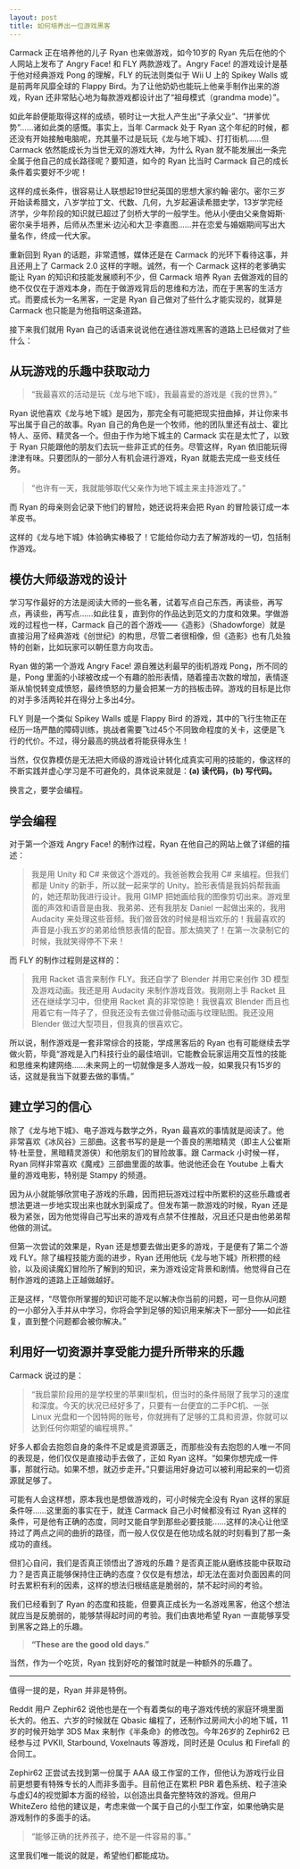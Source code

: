 ```yaml
---
layout: post
title: 如何培养出一位游戏黑客
---
```


Carmack 正在培养他的儿子 Ryan 也来做游戏，如今10岁的 Ryan 先后在他的个人网站上发布了 Angry Face! 和 FLY 两款游戏了。Angry Face! 的游戏设计是基于他对经典游戏 Pong 的理解，FLY 的玩法则类似于 Wii U 上的 Spikey Walls 或是前两年风靡全球的 Flappy Bird。为了让他奶奶也能玩上他亲手制作出来的游戏，Ryan 还非常贴心地为每款游戏都设计出了“祖母模式（grandma mode）”。

如此年龄便能取得这样的成绩，顿时让一大批人产生出“子承父业”、“拼爹优势”……诸如此类的感慨。事实上，当年 Carmack 处于 Ryan 这个年纪的时候，都还没有开始接触电脑呢，充其量不过是玩玩《龙与地下城》、打打街机……但 Carmack 依然能成长为当世无双的游戏大神，为什么 Ryan 就不能发展出一条完全属于他自己的成长路径呢？要知道，如今的 Ryan 比当时 Carmack 自己的成长条件着实要好不少呢！

这样的成长条件，很容易让人联想起19世纪英国的思想大家约翰·密尔。密尔三岁开始读希腊文，八岁学拉丁文、代数、几何，九岁起遍读希腊史学，13岁学完经济学，少年阶段的知识就已超过了剑桥大学的一般学生。他从小便由父亲詹姆斯·密尔亲手培养，后师从杰里米·边沁和大卫·李嘉图……并在恋爱与婚姻期间写出大量名作，终成一代大家。

重新回到 Ryan 的话题，非常遗憾，媒体还是在 Carmack 的光环下看待这事，并且还用上了 Carmack 2.0 这样的字眼。诚然，有一个 Carmack 这样的老爹确实能让 Ryan 的知识和技能发展顺利不少，但 Carmack 培养 Ryan 去做游戏的目的绝不仅仅在于游戏本身，而在于做游戏背后的思维和方法，而在于黑客的生活方式。而要成长为一名黑客，一定是 Ryan 自己做对了些什么才能实现的，就算是 Carmack 也只能是为他指明这条道路。

接下来我们就用 Ryan 自己的话语来说说他在通往游戏黑客的道路上已经做对了些什么：

## 从玩游戏的乐趣中获取动力

> “我最喜欢的活动是玩《龙与地下城》，我最喜爱的游戏是《我的世界》。”

Ryan 说他喜欢《龙与地下城》是因为，那完全有可能把现实扭曲掉，并让你来书写出属于自己的故事。Ryan 自己的角色是一个牧师，他的团队里还有战士、霍比特人、巫师、精灵各一个。但由于作为地下城主的 Carmack 实在是太忙了，以致于 Ryan 只能跟他的朋友们去玩一些非正式的任务。尽管这样，Ryan 依旧能玩得津津有味。只要团队的一部分人有机会进行游戏，Ryan 就能去完成一些支线任务。

> “也许有一天，我就能够取代父亲作为地下城主来主持游戏了。”

而 Ryan 的母亲则会记录下他们的冒险，她还说将来会把 Ryan 的冒险装订成一本羊皮书。

这样的《龙与地下城》体验确实棒极了！它能给你动力去了解游戏的一切，包括制作游戏。

## 模仿大师级游戏的设计

学习写作最好的方法是阅读大师的一些名著，试着写点自己东西，再读些，再写点，再读些，再写点……如此往复，直到你的作品达到范文的力度和效果。学做游戏的过程也一样，Carmack 自己的首个游戏——《造影》（Shadowforge）就是直接沿用了经典游戏《创世纪》的构思，尽管二者很相像，但《造影》也有几处独特的创新，比如玩家可以朝任意方向攻击。

Ryan 做的第一个游戏 Angry Face!  源自雅达利最早的街机游戏 Pong，所不同的是，Pong 里面的小球被改成一个有趣的脸形表情，随着撞击次数的增加，表情逐渐从愉悦转变成愤怒，最终愤怒的力量会把某一方的挡板击碎。游戏的目标是比你的对手多活两轮并在得分上多出4分。

FLY 则是一个类似 Spikey Walls 或是 Flappy Bird 的游戏，其中的飞行生物正在经历一场严酷的障碍训练，挑战者需要飞过45个不同致命程度的关卡，这便是飞行的代价。不过，得分最高的挑战者将能获得永生！

当然，仅仅靠模仿是无法把大师级的游戏设计转化成真实可用的技能的，像这样的不断实践并虚心学习是不可避免的，具体说来就是：**(a) 读代码，(b) 写代码。**

换言之，要学会编程。

## 学会编程

对于第一个游戏 Angry Face! 的制作过程，Ryan 在他自己的网站上做了详细的描述：

> 我是用 Unity 和 C# 来做这个游戏的。我爸爸教会我用 C# 来编程。但我们都是 Unity 的新手，所以就一起来学的 Unity。脸形表情是我妈妈帮我画的，她还帮助我进行设计。我用 GIMP 把她画给我的图像剪切出来。游戏里面的声效和语音是由我、我弟弟、还有我朋友 Daniel 一起做出来的，我用 Audacity 来处理这些音频。我们做音效的时候是相当欢乐的！我最喜欢的声音是小我五岁的弟弟给愤怒表情的配音。那太搞笑了！在第一次录制它的时候，我就笑得停不下来！

而 FLY 的制作过程则是这样的：

> 我用 Racket 语言来制作 FLY。我还自学了 Blender 并用它来创作 3D 模型及游戏动画。我还是用 Audacity 来制作游戏音效。我刚刚上手 Racket 且还在继续学习中，但使用 Racket 真的非常惊艳！我很喜欢 Blender 而且也用着它有一阵子了，但我还没有去做过骨骼动画与纹理贴图。我还没用 Blender 做过大型项目，但我真的很喜欢它。

所以说，制作游戏是一套非常综合的技能，学成黑客后的 Ryan 也有可能继续去学做火箭，毕竟“游戏是入门科技行业的最佳培训，它能教会玩家运用交互性的技能和思维来构建网络……未来网上的一切就像是多人游戏一般，如果我只有15岁的话，这就是我当下就要去做的事情。”

## 建立学习的信心

除了《龙与地下城》、电子游戏与数学之外，Ryan 最喜欢的事情就是阅读了。他非常喜欢《冰风谷》三部曲。这套书写的是是一个善良的黑暗精灵（即主人公崔斯特·杜垩登，黑暗精灵游侠）和他朋友们的冒险故事。跟 Carmack 小时候一样，Ryan 同样非常喜欢《魔戒》三部曲里面的故事。他说他还会在 Youtube 上看大量的游戏电影，特别是 Stampy 的频道。

因为从小就能够欣赏电子游戏的乐趣，因而把玩游戏过程中所累积的这些乐趣或者想法更进一步地实现出来也就水到渠成了。但发布第一款游戏的时候，Ryan 还是极为紧张，因为他觉得自己写出来的游戏有点禁不住推敲，况且还只是由他弟弟帮他做的测试。

但第一次尝试的效果是，Ryan 还是想要去做出更多的游戏，于是便有了第二个游戏 FLY。除了编程技能方面的进步，Ryan 还用他玩《龙与地下城》所积攒的经验，以及阅读魔幻冒险所了解到的知识，来为游戏设定背景和剧情。他觉得自己在制作游戏的道路上正越做越好。

正是这样，“尽管你所掌握的知识可能不足以解决你当前的问题，可一旦你从问题的一小部分入手并从中学习，你将会学到足够的知识用来解决下一部分——如此往复，直到整个问题都会被你解决。”

## 利用好一切资源并享受能力提升所带来的乐趣

Carmack 说过的是：

> “我启蒙阶段用的是学校里的苹果II型机，但当时的条件局限了我学习的速度和深度。今天的状况已经好多了，只要有一台便宜的二手PC机、一张 Linux 光盘和一个因特网的账号，你就拥有了足够的工具和资源，你就可以达到任何你期望的编程境界。”

好多人都会去抱怨自身的条件不足或是资源匮乏，而那些没有去抱怨的人唯一不同的表现是，他们仅仅是直接动手去做了，正如 Ryan 这样。“如果你想完成一件事，那就行动。如果不想，就迈步走开。”只要运用好身边可以被利用起来的一切资源就足够了。

可能有人会这样想，原本我也是想做游戏的，可小时候完全没有 Ryan 这样的家庭条件呀……这里面的事实在于，就连 Carmack 自己小时候都没有过 Ryan 这样的条件，可是他有正确的态度，同时又能自学到那些必要技能……这样的决心让他坚持过了两点之间的曲折的路径，而一般人仅仅是在他功成名就的时刻看到了那一条成功的直线。

但扪心自问，我们是否真正领悟出了游戏的乐趣？是否真正能从磨练技能中获取动力？是否真正能够保持住正确的态度？仅仅是有想法，却无法在面对负面因素的同时去累积有利的因素，这样的想法归根结底是脆弱的，禁不起时间的考验。

我们已经看到了 Ryan 的态度和技能，但要真正成长为一名游戏黑客，他这个想法就应当是反脆弱的，能够禁得起时间的考验。我们由衷地希望 Ryan 一直能够享受到黑客之路上的乐趣。

> **“These are the good old days.”**

当然，作为一个吃货，Ryan 找到好吃的餐馆时就是一种额外的乐趣了。

***

值得一提的是，Ryan 并非是特例。

Reddit 用户 Zephir62 说他也是在一个有着类似的电子游戏传统的家庭环境里面长大的。他五、六岁的时候就在 Qbasic 编程了，还制作过房间大小的地下城，11岁的时候开始学 3DS Max 来制作《半条命》的修改包。今年26岁的 Zephir62 已经参与过 PVKII, Starbound, Voxelnauts 等游戏，同时还是  Oculus 和 Firefall 的合同工。

Zephir62 正尝试去找到第一份属于 AAA 级工作室的工作，但他认为游戏行业目前更想要有特殊专长的人而非多面手。目前他正在累积 PBR 着色系统、粒子渲染与虚幻4的视觉脚本方面的经验，以创造出具备完整特效的游戏。但用户 WhiteZero 给他的建议是，考虑来做一个属于自己的小型工作室，如果他确实是游戏制作的多面手的话。

> “能够正确的抚养孩子，绝不是一件容易的事。”

这里我们唯一能说的就是，希望他们都能成功。